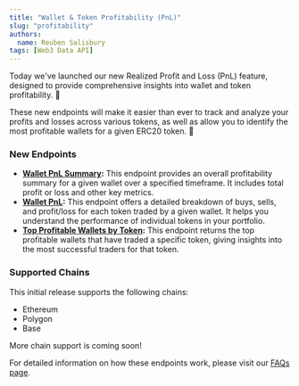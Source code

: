 ```yaml
---
title: "Wallet & Token Profitability (PnL)"
slug: "profitability"
authors:
  name: Reuben Salisbury
tags: [Web3 Data API]
---
```


Today we've launched our new Realized Profit and Loss (PnL) feature, designed to provide comprehensive insights into wallet and token profitability. 🎉 

These new endpoints will make it easier than ever to track and analyze your profits and losses across various tokens, as well as allow you to identify the most profitable wallets for a given ERC20 token. 🤩

### New Endpoints
- **[Wallet PnL Summary](https://deep-index.moralis.io/api-docs-2.2/#/Wallets/getWalletProfitabilitySummary):** This endpoint provides an overall profitability summary for a given wallet over a specified timeframe. It includes total profit or loss and other key metrics.
- **[Wallet PnL](https://deep-index.moralis.io/api-docs-2.2/#/Wallets/getWalletProfitability):** This endpoint offers a detailed breakdown of buys, sells, and profit/loss for each token traded by a given wallet. It helps you understand the performance of individual tokens in your portfolio.
- **[Top Profitable Wallets by Token](https://deep-index.moralis.io/api-docs-2.2/#/Token/getTopProfitableWalletPerToken):** This endpoint returns the top profitable wallets that have traded a specific token, giving insights into the most successful traders for that token.

### Supported Chains
This initial release supports the following chains:
- Ethereum
- Polygon
- Base

More chain support is coming soon!

For detailed information on how these endpoints work, please visit our [FAQs page](/web3-data-api/evm/profitability-faqs).
